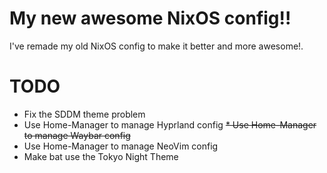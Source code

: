 # My new awesome NixOS config!!

I've remade my old NixOS config to make it better and more awesome!.


# TODO

* Fix the SDDM theme problem
* Use Home-Manager to manage Hyprland config
~~* Use Home-Manager to manage Waybar config~~
* Use Home-Manager to manage NeoVim config
* Make bat use the Tokyo Night Theme
